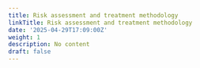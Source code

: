 ```yaml
---
title: Risk assessment and treatment methodology
linkTitle: Risk assessment and treatment methodology
date: '2025-04-29T17:09:00Z'
weight: 1
description: No content
draft: false
---
```




